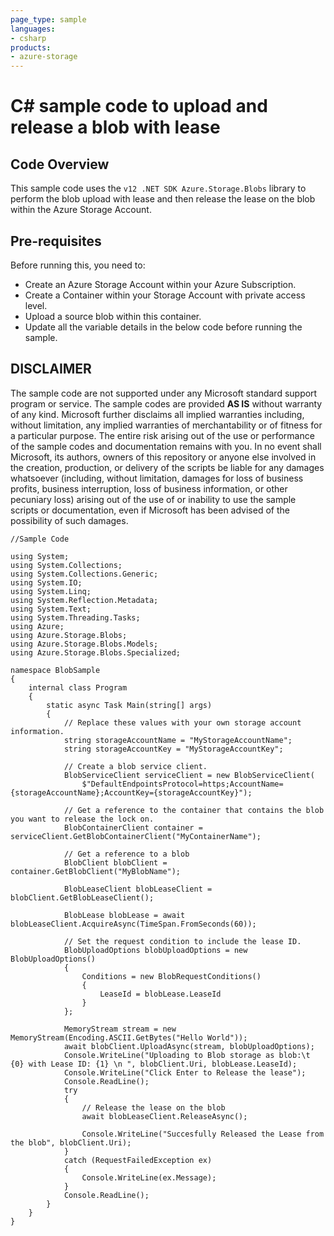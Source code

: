 ```yaml
---
page_type: sample
languages:
- csharp
products:
- azure-storage	
---
```



# C# sample code to upload and release a blob with lease

 ## Code Overview 
 
 This sample code uses the `v12 .NET SDK Azure.Storage.Blobs` library to perform the blob upload with lease and then release the lease on the blob within the Azure Storage Account.
 
 ## Pre-requisites
 Before running this, you need to:
 - Create an Azure Storage Account within your Azure Subscription.
 - Create a Container within your Storage Account with private access level. 
 - Upload a source blob within this container.
 - Update all the variable details in the below code before running the sample.
 
 
## DISCLAIMER
 The sample code are not supported under any Microsoft standard support program or service. The sample codes are provided **AS IS** without warranty of any kind. Microsoft further disclaims all implied warranties including, without limitation, any implied warranties of merchantability or of fitness for a particular purpose. The entire risk arising out of the use or performance of the sample codes and documentation remains with you. In no event shall Microsoft, its authors, owners of this repository or anyone else involved in the creation, production, or delivery of the scripts be liable for any damages whatsoever (including, without limitation, damages for loss of business profits, business interruption, loss of business information, or other pecuniary loss) arising out of the use of or inability to use the sample scripts or documentation, even if Microsoft has been advised of the possibility of such damages. 


```
//Sample Code

using System;
using System.Collections;
using System.Collections.Generic;
using System.IO;
using System.Linq;
using System.Reflection.Metadata;
using System.Text;
using System.Threading.Tasks;
using Azure;
using Azure.Storage.Blobs;
using Azure.Storage.Blobs.Models;
using Azure.Storage.Blobs.Specialized;

namespace BlobSample
{
    internal class Program
    {
        static async Task Main(string[] args)
        {
            // Replace these values with your own storage account information.
            string storageAccountName = "MyStorageAccountName";
            string storageAccountKey = "MyStorageAccountKey";

            // Create a blob service client.
            BlobServiceClient serviceClient = new BlobServiceClient(
                $"DefaultEndpointsProtocol=https;AccountName={storageAccountName};AccountKey={storageAccountKey}");

            // Get a reference to the container that contains the blob you want to release the lock on.
            BlobContainerClient container = serviceClient.GetBlobContainerClient("MyContainerName");

            // Get a reference to a blob
            BlobClient blobClient = container.GetBlobClient("MyBlobName");

            BlobLeaseClient blobLeaseClient = blobClient.GetBlobLeaseClient();

            BlobLease blobLease = await blobLeaseClient.AcquireAsync(TimeSpan.FromSeconds(60));

            // Set the request condition to include the lease ID.
            BlobUploadOptions blobUploadOptions = new BlobUploadOptions()
            {
                Conditions = new BlobRequestConditions()
                {
                    LeaseId = blobLease.LeaseId
                }
            };

            MemoryStream stream = new MemoryStream(Encoding.ASCII.GetBytes("Hello World"));
            await blobClient.UploadAsync(stream, blobUploadOptions);
            Console.WriteLine("Uploading to Blob storage as blob:\t {0} with Lease ID: {1} \n ", blobClient.Uri, blobLease.LeaseId);
            Console.WriteLine("Click Enter to Release the lease");
            Console.ReadLine();
            try
            { 
                // Release the lease on the blob
                await blobLeaseClient.ReleaseAsync();

                Console.WriteLine("Succesfully Released the Lease from the blob", blobClient.Uri);
            }
            catch (RequestFailedException ex)
            {
                Console.WriteLine(ex.Message);   
            }
            Console.ReadLine();
        }
    }
}



```
